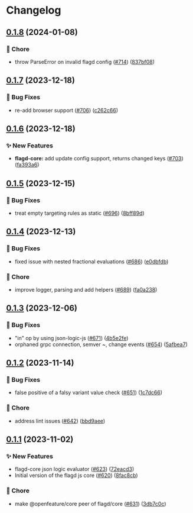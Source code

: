 # Changelog

## [0.1.8](https://github.com/open-feature/js-sdk-contrib/compare/flagd-core-v0.1.7...flagd-core-v0.1.8) (2024-01-08)


### 🧹 Chore

* throw ParseError on invalid flagd config ([#714](https://github.com/open-feature/js-sdk-contrib/issues/714)) ([837bf08](https://github.com/open-feature/js-sdk-contrib/commit/837bf0887a8b68e6418963160344af1aaeabbf0a))

## [0.1.7](https://github.com/open-feature/js-sdk-contrib/compare/flagd-core-v0.1.6...flagd-core-v0.1.7) (2023-12-18)


### 🐛 Bug Fixes

* re-add browser support ([#706](https://github.com/open-feature/js-sdk-contrib/issues/706)) ([c262c66](https://github.com/open-feature/js-sdk-contrib/commit/c262c66497e0cc7d8b7ea2d9cc5b85f5d31093e6))

## [0.1.6](https://github.com/open-feature/js-sdk-contrib/compare/flagd-core-v0.1.5...flagd-core-v0.1.6) (2023-12-18)


### ✨ New Features

* **flagd-core:** add update config support, returns changed keys ([#703](https://github.com/open-feature/js-sdk-contrib/issues/703)) ([fa393a6](https://github.com/open-feature/js-sdk-contrib/commit/fa393a6c03ddeacc2899db4d4911cb06712211ba))

## [0.1.5](https://github.com/open-feature/js-sdk-contrib/compare/flagd-core-v0.1.4...flagd-core-v0.1.5) (2023-12-15)


### 🐛 Bug Fixes

* treat empty targeting rules as static ([#696](https://github.com/open-feature/js-sdk-contrib/issues/696)) ([8bff89d](https://github.com/open-feature/js-sdk-contrib/commit/8bff89d023486734a739dbdfb016b2966ec43436))

## [0.1.4](https://github.com/open-feature/js-sdk-contrib/compare/flagd-core-v0.1.3...flagd-core-v0.1.4) (2023-12-13)


### 🐛 Bug Fixes

* fixed issue with nested fractional evaluations ([#686](https://github.com/open-feature/js-sdk-contrib/issues/686)) ([e0dbfdb](https://github.com/open-feature/js-sdk-contrib/commit/e0dbfdb2c73b45bdbadb22b4198b0134e395548a))


### 🧹 Chore

* improve logger, parsing and add helpers ([#689](https://github.com/open-feature/js-sdk-contrib/issues/689)) ([fa0a238](https://github.com/open-feature/js-sdk-contrib/commit/fa0a238bc4533e431e2c2969303866e74f4f181f))

## [0.1.3](https://github.com/open-feature/js-sdk-contrib/compare/flagd-core-v0.1.2...flagd-core-v0.1.3) (2023-12-06)


### 🐛 Bug Fixes

* "in" op by using json-logic-js ([#671](https://github.com/open-feature/js-sdk-contrib/issues/671)) ([4b5e2fe](https://github.com/open-feature/js-sdk-contrib/commit/4b5e2fe5cf89385a8cf5e6be5b4bc0a50d4b791d))
* orphaned grpc connection, semver ~, change events ([#654](https://github.com/open-feature/js-sdk-contrib/issues/654)) ([5afbea7](https://github.com/open-feature/js-sdk-contrib/commit/5afbea754983f95858bf1bdfd15ab51793b0b72e))

## [0.1.2](https://github.com/open-feature/js-sdk-contrib/compare/flagd-core-v0.1.1...flagd-core-v0.1.2) (2023-11-14)


### 🐛 Bug Fixes

* false positive of a falsy variant value check ([#651](https://github.com/open-feature/js-sdk-contrib/issues/651)) ([1c7dc66](https://github.com/open-feature/js-sdk-contrib/commit/1c7dc660d15e00f84ad303d373417f8bb7b71966))


### 🧹 Chore

* address lint issues ([#642](https://github.com/open-feature/js-sdk-contrib/issues/642)) ([bbd9aee](https://github.com/open-feature/js-sdk-contrib/commit/bbd9aee896dc4a0817f379b799a1b8d331ee76c6))

## [0.1.1](https://github.com/open-feature/js-sdk-contrib/compare/flagd-core-v0.1.0...flagd-core-v0.1.1) (2023-11-02)


### ✨ New Features

* flagd-core json logic evaluator ([#623](https://github.com/open-feature/js-sdk-contrib/issues/623)) ([72eacd3](https://github.com/open-feature/js-sdk-contrib/commit/72eacd33ab7147d7348ee125c57282bccd3af9d5))
* Initial version of the flagd js core ([#620](https://github.com/open-feature/js-sdk-contrib/issues/620)) ([8fac8cb](https://github.com/open-feature/js-sdk-contrib/commit/8fac8cb902c8803200b3dbc74eace3d623746b4e))


### 🧹 Chore

* make @openfeature/core peer of flagd/core ([#631](https://github.com/open-feature/js-sdk-contrib/issues/631)) ([3db7c0c](https://github.com/open-feature/js-sdk-contrib/commit/3db7c0c739c84be9fa9cedb87b5e0521a1a0d89c))
